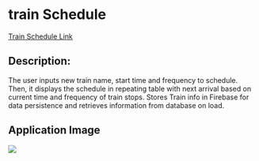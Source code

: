 # train Schedule
[Train Schedule Link](https://mguaraz120.github.io/train-time-page/)
## Description:
The user inputs new train name, start time and frequency to schedule. Then, it displays the schedule in repeating table with next arrival based on current time and frequency of train stops. Stores Train info in Firebase for data persistence and retrieves information from database on load. 

## Application Image
![](images/train.png)


